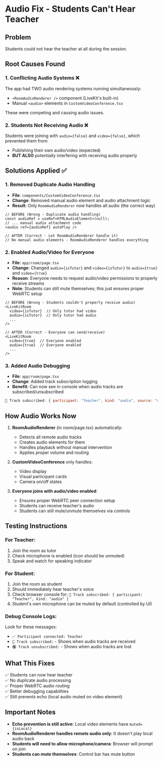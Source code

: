 # Audio Fix - Students Can't Hear Teacher

## Problem
Students could not hear the teacher at all during the session.

## Root Causes Found

### 1. **Conflicting Audio Systems** ❌
The app had TWO audio rendering systems running simultaneously:
- `<RoomAudioRenderer />` component (LiveKit's built-in)
- Manual `<audio>` elements in `CustomVideoConference.tsx`

These were competing and causing audio issues.

### 2. **Students Not Receiving Audio** ❌
Students were joining with `audio={false}` and `video={false}`, which prevented them from:
- Publishing their own audio/video (expected)
- **BUT ALSO** potentially interfering with receiving audio properly

## Solutions Applied ✅

### 1. **Removed Duplicate Audio Handling**
- **File**: `components/CustomVideoConference.tsx`
- **Change**: Removed manual audio element and audio attachment logic
- **Result**: Only `RoomAudioRenderer` now handles all audio (the correct way)

```tsx
// BEFORE (Wrong - Duplicate audio handling)
const audioRef = useRef<HTMLAudioElement>(null);
// ... manual audio attachment code
<audio ref={audioRef} autoPlay />

// AFTER (Correct - Let RoomAudioRenderer handle it)
// No manual audio elements - RoomAudioRenderer handles everything
```

### 2. **Enabled Audio/Video for Everyone**
- **File**: `app/room/page.tsx`
- **Change**: Changed `audio={isTutor}` and `video={isTutor}` to `audio={true}` and `video={true}`
- **Reason**: Everyone needs to request audio/video permissions to properly receive streams
- **Note**: Students can still mute themselves; this just ensures proper WebRTC setup

```tsx
// BEFORE (Wrong - Students couldn't properly receive audio)
<LiveKitRoom
  video={isTutor}  // Only tutor had video
  audio={isTutor}  // Only tutor had audio
  ...
/>

// AFTER (Correct - Everyone can send/receive)
<LiveKitRoom
  video={true}  // Everyone enabled
  audio={true}  // Everyone enabled
  ...
/>
```

### 3. **Added Audio Debugging**
- **File**: `app/room/page.tsx`
- **Change**: Added track subscription logging
- **Benefit**: Can now see in console when audio tracks are subscribed/unsubscribed

```javascript
🎵 Track subscribed: { participant: "Teacher", kind: "audio", source: "microphone" }
```

## How Audio Works Now

1. **RoomAudioRenderer** (in room/page.tsx) automatically:
   - Detects all remote audio tracks
   - Creates audio elements for them
   - Handles playback without manual intervention
   - Applies proper volume and routing

2. **CustomVideoConference** only handles:
   - Video display
   - Visual participant cards
   - Camera on/off states

3. **Everyone joins with audio/video enabled**:
   - Ensures proper WebRTC peer connection setup
   - Students can receive teacher's audio
   - Students can still mute/unmute themselves via controls

## Testing Instructions

### For Teacher:
1. Join the room as tutor
2. Check microphone is enabled (icon should be unmuted)
3. Speak and watch for speaking indicator

### For Student:
1. Join the room as student
2. Should immediately hear teacher's voice
3. Check browser console for: `🎵 Track subscribed: { participant: "Teacher", kind: "audio" }`
4. Student's own microphone can be muted by default (controlled by UI)

### Debug Console Logs:
Look for these messages:
- `✅ Participant connected: Teacher`
- `🎵 Track subscribed:` - Shows when audio tracks are received
- `🔇 Track unsubscribed:` - Shows when audio tracks are lost

## What This Fixes

✅ Students can now hear teacher  
✅ No duplicate audio processing  
✅ Proper WebRTC audio routing  
✅ Better debugging capabilities  
✅ Still prevents echo (local audio muted on video element)  

## Important Notes

- **Echo prevention is still active**: Local video elements have `muted={isLocal}`
- **RoomAudioRenderer handles remote audio only**: It doesn't play local audio back
- **Students will need to allow microphone/camera**: Browser will prompt on join
- **Students can mute themselves**: Control bar has mute button
